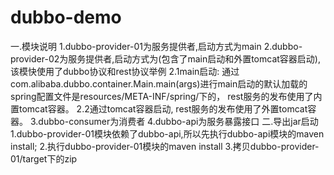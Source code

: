 # dubbo-demo
一.模块说明
1.dubbo-provider-01为服务提供者,启动方式为main
2.dubbo-provider-02为服务提供者,启动方式为(包含了main启动和外置tomcat容器启动),该模快使用了dubbo协议和rest协议举例
  2.1main启动:
     通过com.alibaba.dubbo.container.Main.main(args)进行main启动的默认加载的spring配置文件是resources/META-INF/spring/下的，
     rest服务的发布使用了内置tomcat容器。
  2.2通过tomcat容器启动, rest服务的发布使用了外置tomcat容器。
3.dubbo-consumer为消费者
4.dubbo-api为服务暴露接口
二.导出jar启动
1.dubbo-provider-01模块依赖了dubbo-api,所以先执行dubbo-api模块的maven install;
2.执行dubbo-provider-01模块的maven install
3.拷贝dubbo-provider-01/target下的zip
